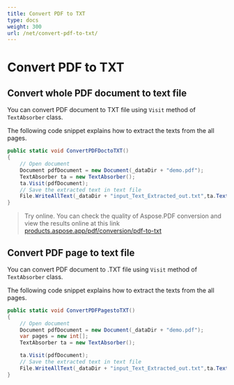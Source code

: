 ```yaml
---
title: Convert PDF to TXT
type: docs
weight: 300
url: /net/convert-pdf-to-txt/
---
```

# Convert PDF to TXT

## Convert whole PDF document to text file

You can convert PDF document to TXT file using `Visit` method of `TextAbsorber` class.

The following code snippet explains how to extract the texts from the all pages.

```csharp
public static void ConvertPDFDoctoTXT()
{
    // Open document
    Document pdfDocument = new Document(_dataDir + "demo.pdf");
    TextAbsorber ta = new TextAbsorber();
    ta.Visit(pdfDocument);
    // Save the extracted text in text file
    File.WriteAllText(_dataDir + "input_Text_Extracted_out.txt",ta.Text);
}
```
>Try online. You can check the quality of Aspose.PDF conversion and view the results online at this link [products.aspose.app/pdf/conversion/pdf-to-txt](https://products.aspose.app/pdf/conversion/pdf-to-txt)

## Convert PDF page to text file

You can convert PDF document to .TXT file using `Visit` method of `TextAbsorber` class.

The following code snippet explains how to extract the texts from the all pages.

```csharp
public static void ConvertPDFPagestoTXT()
{
    // Open document
    Document pdfDocument = new Document(_dataDir + "demo.pdf");
    var pages = new int[];
    TextAbsorber ta = new TextAbsorber();

    ta.Visit(pdfDocument);
    // Save the extracted text in text file
    File.WriteAllText(_dataDir + "input_Text_Extracted_out.txt",ta.Text);
}
```
